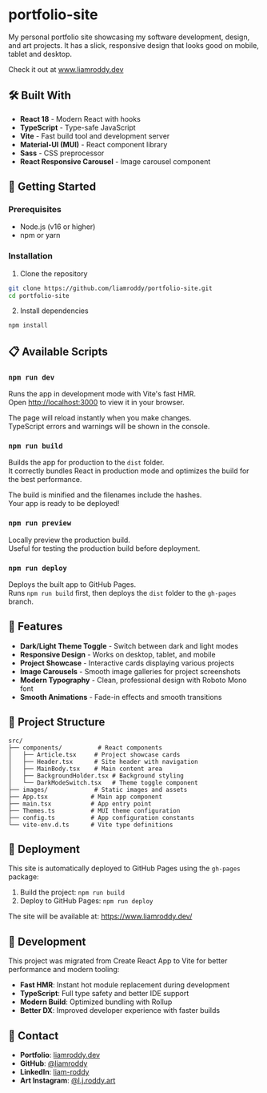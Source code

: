 # portfolio-site

My personal portfolio site showcasing my software development, design, and art projects.
It has a slick, responsive design that looks good on mobile, tablet and desktop.

Check it out at www.liamroddy.dev

## 🛠️ Built With

- **React 18** - Modern React with hooks
- **TypeScript** - Type-safe JavaScript
- **Vite** - Fast build tool and development server
- **Material-UI (MUI)** - React component library
- **Sass** - CSS preprocessor
- **React Responsive Carousel** - Image carousel component

## 🚀 Getting Started

### Prerequisites

- Node.js (v16 or higher)
- npm or yarn

### Installation

1. Clone the repository
```bash
git clone https://github.com/liamroddy/portfolio-site.git
cd portfolio-site
```

2. Install dependencies
```bash
npm install
```

## 📋 Available Scripts

### `npm run dev`

Runs the app in development mode with Vite's fast HMR.\
Open [http://localhost:3000](http://localhost:3000) to view it in your browser.

The page will reload instantly when you make changes.\
TypeScript errors and warnings will be shown in the console.

### `npm run build`

Builds the app for production to the `dist` folder.\
It correctly bundles React in production mode and optimizes the build for the best performance.

The build is minified and the filenames include the hashes.\
Your app is ready to be deployed!

### `npm run preview`

Locally preview the production build.\
Useful for testing the production build before deployment.

### `npm run deploy`

Deploys the built app to GitHub Pages.\
Runs `npm run build` first, then deploys the `dist` folder to the `gh-pages` branch.

## 🎨 Features

- **Dark/Light Theme Toggle** - Switch between dark and light modes
- **Responsive Design** - Works on desktop, tablet, and mobile
- **Project Showcase** - Interactive cards displaying various projects
- **Image Carousels** - Smooth image galleries for project screenshots
- **Modern Typography** - Clean, professional design with Roboto Mono font
- **Smooth Animations** - Fade-in effects and smooth transitions

## 📁 Project Structure

```
src/
├── components/          # React components
│   ├── Article.tsx     # Project showcase cards
│   ├── Header.tsx      # Site header with navigation
│   ├── MainBody.tsx    # Main content area
│   ├── BackgroundHolder.tsx # Background styling
│   └── DarkModeSwitch.tsx   # Theme toggle component
├── images/             # Static images and assets
├── App.tsx            # Main app component
├── main.tsx           # App entry point
├── Themes.ts          # MUI theme configuration
├── config.ts          # App configuration constants
└── vite-env.d.ts      # Vite type definitions
```

## 🚀 Deployment

This site is automatically deployed to GitHub Pages using the `gh-pages` package:

1. Build the project: `npm run build`
2. Deploy to GitHub Pages: `npm run deploy`

The site will be available at: https://www.liamroddy.dev/

## 🔧 Development

This project was migrated from Create React App to Vite for better performance and modern tooling:

- **Fast HMR**: Instant hot module replacement during development
- **TypeScript**: Full type safety and better IDE support
- **Modern Build**: Optimized bundling with Rollup
- **Better DX**: Improved developer experience with faster builds

## 📱 Contact

- **Portfolio**: [liamroddy.dev](https://www.liamroddy.dev/)
- **GitHub**: [@liamroddy](https://github.com/liamroddy)
- **LinkedIn**: [liam-roddy](https://www.linkedin.com/in/liam-roddy)
- **Art Instagram**: [@l.j.roddy.art](https://www.instagram.com/l.j.roddy.art/)
